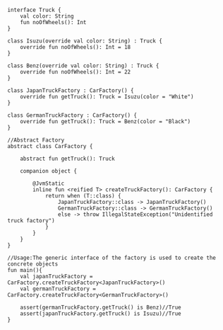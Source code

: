 <pre>
<code>
<span class="keyword">interface</span> Truck {
    <span class="keyword">val</span> color: <span class="types">String</span>
    <span class="keyword">fun</span> noOfWheels(): <span class="types">Int</span>
}

<span class="keyword">class</span> Isuzu(<span class="keyword">override val</span> color: <span class="types">String</span>) : Truck {
    <span class="keyword">override fun</span> noOfWheels(): <span class="types">Int</span> = 18
}

<span class="keyword">class</span> Benz(<span class="keyword">override val</span> color: String) : Truck {
    <span class="keyword">override fun</span> noOfWheels(): <span class="types">Int</span> = 22
}

<span class="keyword">class</span> JapanTruckFactory : CarFactory() {
    <span class="keyword">override fun</span> getTruck(): <span class="types">Truck</span> = Isuzu(<span class="arguments">color</span> = <span class="string">"White"</span>)
}

<span class="keyword">class</span> GermanTruckFactory : CarFactory() {
    <span class="keyword">override fun</span> getTruck(): <span class="types">Truck</span> = Benz(<span class="arguments">color</span> = <span class="string">"Black"</span>)
}

<span class="comments">//Abstract Factory</span>
<span class="keyword">abstract class</span> CarFactory {

    <span class="keyword">abstract fun</span> getTruck(): <span class="types">Truck</span>

    <span class="keyword">companion object</span> {

        <span class="annotation">@JvmStatic</span>
        <span class="keyword">inline fun</span> <<span class="keyword">reified</span> <span class="generic">T</span>> createTruckFactory(): CarFactory {
            <span class="keyword">return when</span> (<span class="generic">T</span>::<span class="keyword">class</span>) {
                JapanTruckFactory::<span class="keyword">class</span> -> JapanTruckFactory()
                GermanTruckFactory::<span class="keyword">class</span> -> GermanTruckFactory()
                <span class="keyword">else</span> -> <span class="keyword">throw</span> IllegalStateException(<span class="string">"Unidentified truck factory"</span>)
            }
        }
    }
}

<span class="comments">//Usage:The generic interface of the factory is used to create the concrete objects</span>
<span class="keyword">fun</span> main(){
    <span class="keyword">val</span> japanTruckFactory = CarFactory.createTruckFactory<<span class="types">JapanTruckFactory</span>>()
    <span class="keyword">val</span> germanTruckFactory = CarFactory.createTruckFactory<<span class="types">GermanTruckFactory</span>>()

    <span class="assertions">assert</span>(germanTruckFactory.getTruck() <span class="keyword">is</span> <span class="types">Benz</span>)<span class="comments">//True</span>
    <span class="assertions">assert</span>(japanTruckFactory.getTruck() <span class="keyword">is</span> <span class="types">Isuzu</span>)<span class="comments">//True</span>
}
</code>
</pre>
